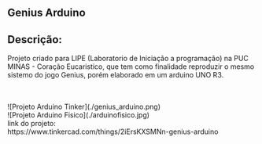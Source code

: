 Genius Arduino
---

<h2>Descrição:</h2>
<p>Projeto criado para LIPE (Laboratorio de Iniciação a programação) na PUC MINAS - Coração Eucaristico, que tem como finalidade reproduzir o mesmo sistemo do jogo Genius, porém elaborado em um arduino UNO R3.</p> <br> <br>
![Projeto Arduino Tinker](./genius_arduino.png)
<br>
![Projeto Arduino Fisico](./arduinofisico.jpg)
<br>
link do projeto: <br>
https://www.tinkercad.com/things/2iErsKXSMNn-genius-arduino


